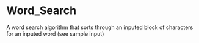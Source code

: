# Word_Search

A word search algorithm that sorts through an inputed block of characters for an inputed word (see sample input)
